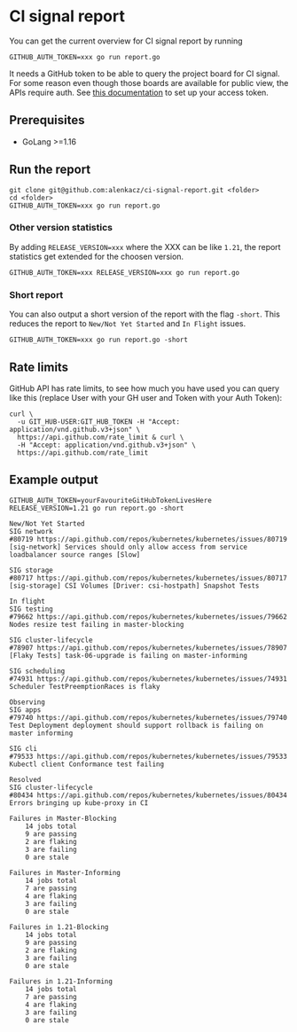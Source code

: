 # CI signal report

You can get the current overview for CI signal report by running

```
GITHUB_AUTH_TOKEN=xxx go run report.go
```

It needs a GitHub token to be able to query the project board for CI signal. For some reason even though those boards are available for public view, the APIs require auth. See [this documentation](https://help.github.com/en/articles/creating-a-personal-access-token-for-the-command-line) to set up your access token.

## Prerequisites
- GoLang >=1.16

## Run the report
```
git clone git@github.com:alenkacz/ci-signal-report.git <folder>
cd <folder>
GITHUB_AUTH_TOKEN=xxx go run report.go
```

### Other version statistics
By adding `RELEASE_VERSION=xxx` where the XXX can be like `1.21`, the report statistics get extended for the choosen version.

```
GITHUB_AUTH_TOKEN=xxx RELEASE_VERSION=xxx go run report.go
```

### Short report
You can also output a short version of the report with the flag `-short`. This reduces the report to `New/Not Yet Started` and `In Flight` issues.

```
GITHUB_AUTH_TOKEN=xxx go run report.go -short
```

## Rate limits
GitHub API has rate limits, to see how much you have used you can query like this (replace User with your GH user and Token with your Auth Token):
```
curl \
  -u GIT_HUB-USER:GIT_HUB_TOKEN -H "Accept: application/vnd.github.v3+json" \
  https://api.github.com/rate_limit & curl \
  -H "Accept: application/vnd.github.v3+json" \
  https://api.github.com/rate_limit
```


## Example output
```
GITHUB_AUTH_TOKEN=yourFavouriteGitHubTokenLivesHere RELEASE_VERSION=1.21 go run report.go -short

New/Not Yet Started
SIG network
#80719 https://api.github.com/repos/kubernetes/kubernetes/issues/80719 [sig-network] Services should only allow access from service loadbalancer source ranges [Slow]

SIG storage
#80717 https://api.github.com/repos/kubernetes/kubernetes/issues/80717  [sig-storage] CSI Volumes [Driver: csi-hostpath] Snapshot Tests

In flight
SIG testing
#79662 https://api.github.com/repos/kubernetes/kubernetes/issues/79662   Nodes resize test failing in master-blocking

SIG cluster-lifecycle
#78907 https://api.github.com/repos/kubernetes/kubernetes/issues/78907 [Flaky Tests] task-06-upgrade is failing on master-informing

SIG scheduling
#74931 https://api.github.com/repos/kubernetes/kubernetes/issues/74931 Scheduler TestPreemptionRaces is flaky

Observing
SIG apps
#79740 https://api.github.com/repos/kubernetes/kubernetes/issues/79740  Test Deployment deployment should support rollback is failing on master informing

SIG cli
#79533 https://api.github.com/repos/kubernetes/kubernetes/issues/79533  Kubectl client Conformance test failing

Resolved
SIG cluster-lifecycle
#80434 https://api.github.com/repos/kubernetes/kubernetes/issues/80434  Errors bringing up kube-proxy in CI

Failures in Master-Blocking
    14 jobs total
    9 are passing
    2 are flaking
    3 are failing
    0 are stale

Failures in Master-Informing
    14 jobs total
    7 are passing
    4 are flaking
    3 are failing
    0 are stale

Failures in 1.21-Blocking
    14 jobs total
    9 are passing
    2 are flaking
    3 are failing
    0 are stale

Failures in 1.21-Informing
    14 jobs total
    7 are passing
    4 are flaking
    3 are failing
    0 are stale
 ```
